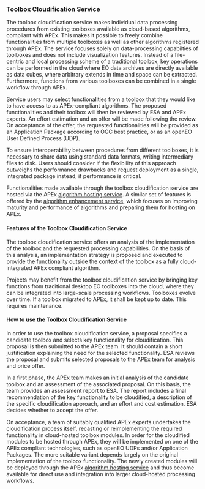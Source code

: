 ### Toolbox Cloudification Service 

The toolbox cloudification service makes individual data processing procedures from existing toolboxes available as cloud-based algorithms, compliant with APEx.
This makes it possible to freely combine functionalities from multiple toolboxes as well as other algorithms registered through APEx.
The service focuses solely on data-processing capabilties of toolboxes and does
not include visualization features.
Instead of a file-centric and local processing scheme of a traditional toolbox, key operations can be performed in the cloud where EO data archives are directly available as data cubes, where arbitrary extends in time and space can be extracted. Furthermore, functions from various toolboxes can be combined in a single workflow through APEx. 

Service users may select functionalities from a toolbox that they would like to have access to as APEx-compliant algorithms. The proposed functionalities and their toolbox will then be reviewed by ESA and APEx experts. An effort estimation and an offer will be made following the review. On acceptance of the offer, the requested functionalities will be provided as an Application Package according to OGC best practice, or as an openEO User Defined Process (UDP). 

To ensure interoperability between procedures from different toolboxes, it is necessary to share data using standard data formats, writing intermediary files to disk. Users should consider if the flexibility of this approach outweighs the performance drawbacks and request deployment as a single, integrated package instead, if performance is critical. 

Functionalities made available through the toolbox cloudification service are hosted via the APEx [algorithm hosting service](./hosting.md). A similar set of features is offered by the [algorithm enhancement service](./enhancement.md), which focuses on improving maturity and performance of algorithms and preparing them for hosting on APEx.

#### Features of the Toolbox Cloudification Service 

The toolbox cloudification service offers an analysis of the implementation of the toolbox and the requested processing capabilities. On the basis of this analysis, an implementation strategy is proposed and executed to provide the functionality outside the context of the toolbox as a fully cloud-integrated APEx compliant algorithm. 

Projects may benefit from the toolbox cloudification service by bringing key functions from traditional desktop EO toolboxes into the cloud, where they can be integrated into large-scale processing workflows. 
Toolboxes evolve over time. If a toolbox migrated to APEx, it shall be kept up to date. This requires maintenance. 

#### How to use the Toolbox Cloudification Service 

In order to use the toolbox cloudification service, a proposal specifies a candidate toolbox and selects key functionality for cloudification. This proposal is then submitted to the APEx team. It should contain a short justification explaining the need for the selected functionality. ESA reviews the proposal and submits selected proposals to the APEx team for analysis and price offer. 

In a first phase, the APEx team makes an initial analysis of the candidate toolbox and an assessment of the associated proposal. On this basis, the team provides an assessment report to ESA. The report includes a final recommendation of the key functionality to be cloudified, a description of the specific cloudification approach, and an effort and cost estimation. ESA decides whether to accept the offer. 

On acceptance, a team of suitably qualified APEx experts undertakes the cloudification process itself, recasting or reimplementing the required functionality in cloud-hosted toolbox modules. In order for the cloudified modules to be hosted through APEx, they will be implemented on one of the APEx compliant technologies, such as openEO UDPs and/or Application Packages. The more suitable variant depends largely on the original implementation of the toolbox functionality. The newly created modules will be deployed through the APEx [algorithm hosting service](./hosting.md) and thus become available for direct use and integration into larger cloud-hosted processing workflows. 
